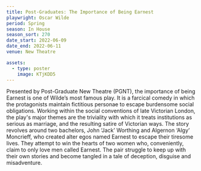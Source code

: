 ```yaml
---
title: Post-Graduates: The Importance of Being Earnest  
playwright: Oscar Wilde
period: Spring
season: In House
season_sort: 270
date_start: 2022-06-09
date_end: 2022-06-11
venue: New Theatre

assets:
  - type: poster
    image: KTjKDD5
---
```


Presented by Post-Graduate New Theatre (PGNT), the importance of being Earnest is one of Wilde’s most famous play. It is a
farcical comedy in which the protagonists maintain fictitious personae to
escape burdensome social obligations. Working within the social
conventions of late Victorian London, the play's major themes are the
triviality with which it treats institutions as serious as marriage, and the
resulting satire of Victorian ways.
The story revolves around two bachelors, John ‘Jack’ Worthing and
Algernon ‘Algy’ Moncrieff, who created alter egos named Earnest to
escape their tiresome lives. They attempt to win the hearts of two women
who, conveniently, claim to only love men called Earnest. The pair struggle
to keep up with their own stories and become tangled in a tale of
deception, disguise and misadventure.

